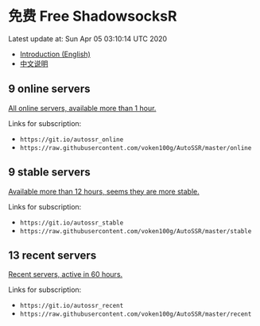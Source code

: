 # 免费 Free ShadowsocksR

Latest update at: Sun Apr 05 03:10:14 UTC 2020

- [Introduction (English)](https://voken.io/en/latest/services/autossr.html)
- [中文说明](https://voken.io/zh_CN/latest/services/autossr.html)

## 9 online servers

[All online servers, available more than 1 hour.](https://github.com/voken100g/AutoSSR/blob/master/online.md)

Links for subscription:

- `https://git.io/autossr_online`
- `https://raw.githubusercontent.com/voken100g/AutoSSR/master/online`

## 9 stable servers

[Available more than 12 hours, seems they are more stable.](https://github.com/voken100g/AutoSSR/blob/master/stable.md)

Links for subscription:

- `https://git.io/autossr_stable`
- `https://raw.githubusercontent.com/voken100g/AutoSSR/master/stable`

## 13 recent servers

[Recent servers, active in 60 hours.](https://github.com/voken100g/AutoSSR/blob/master/recent.md)

Links for subscription:

- `https://git.io/autossr_recent`
- `https://raw.githubusercontent.com/voken100g/AutoSSR/master/recent`